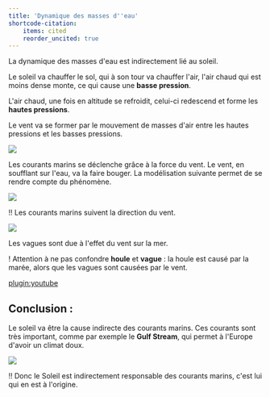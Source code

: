 ```yaml
---
title: 'Dynamique des masses d''eau'
shortcode-citation:
    items: cited
    reorder_uncited: true
---
```


La dynamique des masses d'eau est indirectement lié au soleil. 

Le soleil va chauffer le sol, qui à son tour va chauffer l'air, l'air chaud qui est moins dense monte, ce qui cause une **basse pression**.

L'air chaud, une fois en altitude se refroidit, celui-ci redescend et forme les **hautes pressions**. 

Le vent va se former par le mouvement de masses d'air entre les hautes pressions et les basses pressions. 


![](https://images.schoolmouv.fr/cycle4-svt-c05-img02.png)


Les courants marins se déclenche grâce à la force du vent. Le vent, en soufflant sur l'eau, va la faire bouger. La modélisation suivante permet de se rendre compte du phénomène. 

![](https://tpehydroliennes.webnode.fr/_files/200000069-8161a825bf/image007.png)

!! Les courants marins suivent la direction du vent.

![](https://www.sites.google.com/site/grainedesvt/_/rsrc/1479771123239/la-terre-vivante-et-active-5/courants%20marins.jpg)

Les vagues sont due à l'effet du vent sur la mer. 

! Attention à ne pas confondre **houle** et **vague** : la houle est causé par la marée, alors que les vagues sont causées par le vent. 

[plugin:youtube](https://www.youtube.com/watch?v=xyzVCTxSg0c)


## Conclusion : 

Le soleil va être la cause indirecte des courants marins. Ces courants sont très important, comme par exemple le **Gulf Stream**, qui permet à l'Europe d'avoir un climat doux.

![](https://s1.qwant.com/thumbr/700x0/b/5/a5f4341063229899456c438ea40c735cf74905d460134139bdb370e4a62f18/1200px-Ocean_currents_1943.jpg?u=https%3A%2F%2Fupload.wikimedia.org%2Fwikipedia%2Fcommons%2Fthumb%2F7%2F7b%2FOcean_currents_1943.jpg%2F1200px-Ocean_currents_1943.jpg&q=0&b=1&p=0&a=1) 


!! Donc le Soleil est indirectement responsable des courants marins, c'est lui qui en est à l'origine. 









